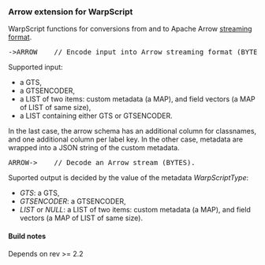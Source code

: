 ### Arrow extension for WarpScript

WarpScript functions for conversions from and to Apache Arrow [streaming format](https://arrow.apache.org/docs/ipc.html).

<pre>
->ARROW    // Encode input into Arrow streaming format (BYTES).
</pre>

Supported input:
 * a GTS,
 * a GTSENCODER,
 * a LIST of two items: custom metadata (a MAP), and field vectors (a MAP of LIST of same size),
 * a LIST containing either GTS or GTSENCODER.

In the last case, the arrow schema has an additional column for classnames, and one additional column per label key. In the other case, metadata are wrapped into a JSON string of the custom metadata.

<pre>
ARROW->    // Decode an Arrow stream (BYTES).
</pre>

Suported output is decided by the value of the metadata *WarpScriptType*:
 * *GTS*: a GTS,
 * *GTSENCODER*: a GTSENCODER,
 * *LIST* or *NULL*: a LIST of two items: custom metadata (a MAP), and field vectors (a MAP of LIST of same size).

#### Build notes

Depends on rev >= 2.2